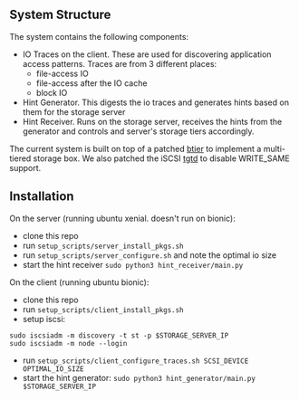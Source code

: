 ## System Structure
The system contains the following components:
- IO Traces on the client. These are used for discovering application access patterns. Traces are from 3 different places:
    - file-access IO
    - file-access after the IO cache
    - block IO
- Hint Generator. This digests the io traces and generates hints based on them for the storage server
- Hint Receiver. Runs on the storage server, receives the hints from the generator and controls and server's storage tiers accordingly.

The current system is built on top of a patched [btier](https://github.com/hkariti/btier) to implement a multi-tiered storage box. We also patched the iSCSI [tgtd](https://github.com/hkariti/tgt) to disable WRITE_SAME support.

## Installation
On the server (running ubuntu xenial. doesn't run on bionic):
- clone this repo
- run `setup_scripts/server_install_pkgs.sh`
- run `setup_scripts/server_configure.sh` and note the optimal io size
- start the hint receiver `sudo python3 hint_receiver/main.py`

On the client (running ubuntu bionic):
- clone this repo
- run `setup_scripts/client_install_pkgs.sh`
- setup iscsi:

```
sudo iscsiadm -m discovery -t st -p $STORAGE_SERVER_IP
sudo iscsiadm -m node --login
```

- run `setup_scripts/client_configure_traces.sh SCSI_DEVICE OPTIMAL_IO_SIZE`
- start the hint generator: `sudo python3 hint_generator/main.py $STORAGE_SERVER_IP`
